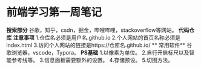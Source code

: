 # 前端学习第一周笔记
**搜索部分**
    谷歌，知乎，csdn，掘金，哔哩哔哩，stackoverflow等网站。
**代码仓库**
  **注意事项**
    1.仓库名必须是用户名.github.io
    2.个人网站的首页名称必须是index.html
    3.访问个人网站的链接是https://仓库名.github.io/
** 常用软件**
    谷歌浏览器，vscode，Typora。
**PS基础**
    1.以像素为单位。
    2.自行开启标尺以及智能参考线等。
    3.信息面板需要额外的设置。
    4.存储预设。
    5.切图方法。
  
